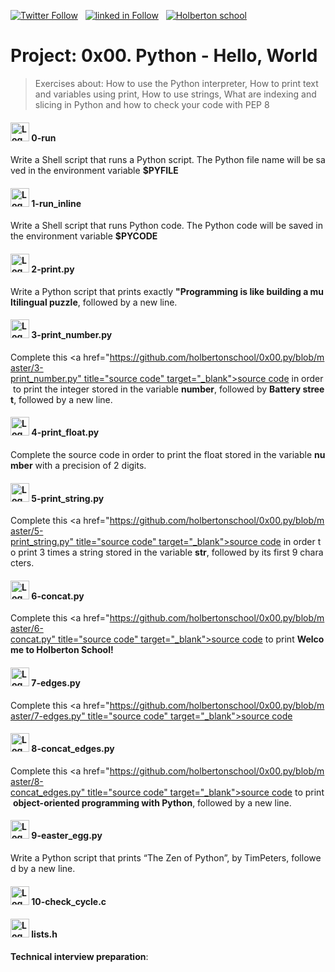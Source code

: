  [![Twitter Follow](https://img.shields.io/twitter/follow/jepez90?label=Follow%20me&style=social)](https://twitter.com/Jepez90) &nbsp; [![linked in Follow](https://img.shields.io/badge/LinkedIn-Follow-blue)](https://www.linkedin.com/in/jerson-p%C3%A9rez-010059a4/) &nbsp; [![Holberton school](https://img.shields.io/badge/Holberton_School-red)](https://twitter.com/HolbertonCOL)

# Project: 0x00. Python - Hello, World

> Exercises about: How to use the Python interpreter, How to print text and variables using print, How to use strings, What are indexing and slicing in Python and how to check your code with PEP 8

#### <img src="https://i.imgur.com/b3mhfGO.png" alt="Logo document" height="30"> 0-run

Write a Shell script that runs a Python script. The Python file name will be saved in the environment variable **$PYFILE**

#### <img src="https://i.imgur.com/b3mhfGO.png" alt="Logo document" height="30"> 1-run_inline

Write a Shell script that runs Python code. The Python code will be saved in the environment variable **$PYCODE**

#### <img src="https://i.imgur.com/4avMBAO.png" alt="Logo document" height="30"> 2-print.py

Write a Python script that prints exactly **&quot;Programming is like building a multilingual puzzle**, followed by a new line.

#### <img src="https://i.imgur.com/4avMBAO.png" alt="Logo document" height="30"> 3-print_number.py

Complete this <a href="https://github.com/holbertonschool/0x00.py/blob/master/3-print_number.py" title="source code" target="_blank">source code</a> in order to print the integer stored in the variable **number**, followed by **Battery street**, followed by a new line.

#### <img src="https://i.imgur.com/4avMBAO.png" alt="Logo document" height="30"> 4-print_float.py

Complete the source code in order to print the float stored in the variable **number** with a precision of 2 digits.

#### <img src="https://i.imgur.com/4avMBAO.png" alt="Logo document" height="30"> 5-print_string.py

Complete this <a href="https://github.com/holbertonschool/0x00.py/blob/master/5-print_string.py" title="source code" target="_blank">source code</a> in order to print 3 times a string stored in the variable **str**, followed by its first 9 characters.

#### <img src="https://i.imgur.com/4avMBAO.png" alt="Logo document" height="30"> 6-concat.py

Complete this <a href="https://github.com/holbertonschool/0x00.py/blob/master/6-concat.py" title="source code" target="_blank">source code</a> to print **Welcome to Holberton School!**

#### <img src="https://i.imgur.com/4avMBAO.png" alt="Logo document" height="30"> 7-edges.py

Complete this <a href="https://github.com/holbertonschool/0x00.py/blob/master/7-edges.py" title="source code" target="_blank">source code</a>

#### <img src="https://i.imgur.com/4avMBAO.png" alt="Logo document" height="30"> 8-concat_edges.py

Complete this <a href="https://github.com/holbertonschool/0x00.py/blob/master/8-concat_edges.py" title="source code" target="_blank">source code</a> to print **object-oriented programming with Python**, followed by a new line.

#### <img src="https://i.imgur.com/4avMBAO.png" alt="Logo document" height="30"> 9-easter_egg.py

Write a Python script that prints &ldquo;The Zen of Python&rdquo;, by TimPeters, followed by a new line.

#### <img src="https://i.imgur.com/s1rXGpW.png?1" alt="Logo document" height="30"> 10-check_cycle.c


#### <img src="https://i.imgur.com/b3mhfGO.png" alt="Logo document" height="30"> lists.h

**Technical interview preparation**: 
